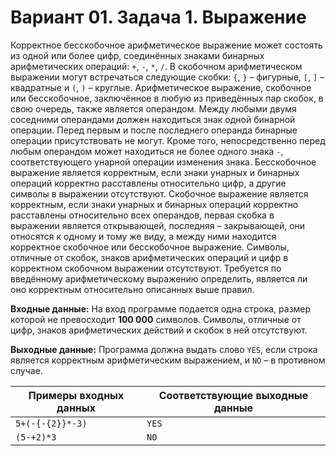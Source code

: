 # Вариант 01. Задача 1. Выражение 
Корректное бесскобочное арифметическое выражение может состоять из одной или более цифр, соединённых знаками бинарных
арифметических операций: `+`, `-`, `*`, `/`. В скобочном арифметическом выражении могут встречаться следующие скобки:
`{`, `}` – фигурные, `[`, `]` – квадратные  и `(`, `)` – круглые. Арифметическое выражение, скобочное или бесскобочное,
заключённое в любую из приведённых пар скобок, в свою очередь, также является операндом. Между любыми двумя соседними
операндами должен находиться знак одной бинарной операции. Перед первым и после последнего операнда бинарные операции
присутствовать не могут. Кроме того, непосредственно перед любым операндом может находиться не более одного знака `-`,
соответствующего унарной операции изменения знака. Бесскобочное выражение является корректным, если знаки унарных и
бинарных операций корректно расставлены относительно цифр, а другие символы в выражении отсутствуют. Скобочное выражение
является корректным, если знаки унарных и бинарных операций корректно расставлены относительно всех операндов, первая
скобка в выражении является открывающей, последняя – закрывающей, они относятся к одному и тому же виду, а между ними
находится корректное скобочное или бесскобочное выражение. Символы, отличные от скобок, знаков арифметических операций и
цифр в корректном скобочном выражении отсутствуют. Требуется по введённому арифметическому выражению определить,
является ли оно корректным относительно описанных выше правил.
 
**Входные данные:**  На вход программе подается одна строка, размер которой не превосходит **100 000** символов.
Символы, отличные от цифр, знаков арифметических действий и скобок в ней отсутствуют.

**Выходные данные:** Программа должна выдать слово `YES`, если строка является корректным арифметическим выражением, и
`NO` – в противном случае.
 
| Примеры входных данных | Соответствующие выходные данные |
|------------------------|---------------------------------|
| `5+(-{-{2}}*-3)` | `YES` |
| `(5-+2)*3` | `NO` |
